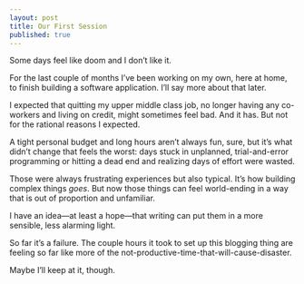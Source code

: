 ```yaml
---
layout: post
title: Our First Session
published: true
---
```

Some days feel like doom and I don’t like it.

For the last couple of months I’ve been working on my own, here at home, to finish building a software application. I’ll say more about that later.

I expected that quitting my upper middle class job, no longer having any co-workers and living on credit, might sometimes feel bad. And it has. But not for the rational reasons I expected. 

A tight personal budget and long hours aren’t always fun, sure, but it’s what didn’t change that feels the worst: days stuck in unplanned, trial-and-error programming or hitting a dead end and realizing days of effort were wasted.

Those were always frustrating experiences but also typical. It’s how building complex things *goes*. But now those things can feel world-ending in a way that is out of proportion and unfamiliar.

I have an idea—at least a hope—that writing can put them in a more sensible, less alarming light. 

So far it’s a failure. The couple hours it took to set up this blogging thing are feeling so far like more of the not-productive-time-that-will-cause-disaster.

Maybe I’ll keep at it, though.